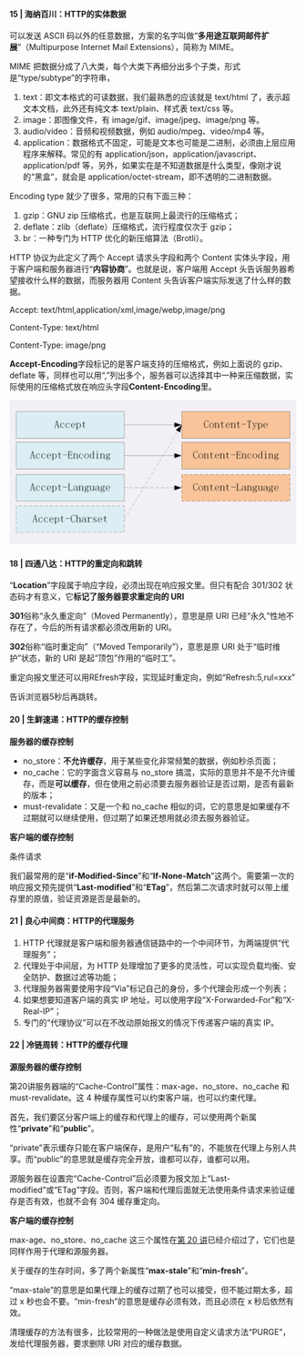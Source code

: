 #### 15 | 海纳百川：HTTP的实体数据

可以发送 ASCII 码以外的任意数据，方案的名字叫做“**多用途互联网邮件扩展**”（Multipurpose Internet Mail Extensions），简称为 MIME。

MIME 把数据分成了八大类，每个大类下再细分出多个子类，形式是“type/subtype”的字符串，

1. text：即文本格式的可读数据，我们最熟悉的应该就是 text/html 了，表示超文本文档，此外还有纯文本 text/plain、样式表 text/css 等。
2. image：即图像文件，有 image/gif、image/jpeg、image/png 等。
3. audio/video：音频和视频数据，例如 audio/mpeg、video/mp4 等。
4. application：数据格式不固定，可能是文本也可能是二进制，必须由上层应用程序来解释。常见的有 application/json，application/javascript、application/pdf 等，另外，如果实在是不知道数据是什么类型，像刚才说的“黑盒”，就会是 application/octet-stream，即不透明的二进制数据。

Encoding type 就少了很多，常用的只有下面三种：

1. gzip：GNU zip 压缩格式，也是互联网上最流行的压缩格式；
2. deflate：zlib（deflate）压缩格式，流行程度仅次于 gzip；
3. br：一种专门为 HTTP 优化的新压缩算法（Brotli）。

HTTP 协议为此定义了两个 Accept 请求头字段和两个 Content 实体头字段，用于客户端和服务器进行“**内容协商**”。也就是说，客户端用 Accept 头告诉服务器希望接收什么样的数据，而服务器用 Content 头告诉客户端实际发送了什么样的数据。

Accept: text/html,application/xml,image/webp,image/png

Content-Type: text/html

Content-Type: image/png

**Accept-Encoding**字段标记的是客户端支持的压缩格式，例如上面说的 gzip、deflate 等，同样也可以用“,”列出多个，服务器可以选择其中一种来压缩数据，实际使用的压缩格式放在响应头字段**Content-Encoding**里。

![](images/下载2.png)

#### 18 | 四通八达：HTTP的重定向和跳转

“**Location**”字段属于响应字段，必须出现在响应报文里。但只有配合 301/302 状态码才有意义，它**标记了服务器要求重定向的 URI**

**301**俗称“永久重定向”（Moved Permanently），意思是原 URI 已经“永久”性地不存在了，今后的所有请求都必须改用新的 URI。

**302**俗称“临时重定向”（“Moved Temporarily”），意思是原 URI 处于“临时维护”状态，新的 URI 是起“顶包”作用的“临时工”。

重定向报文里还可以用REfresh字段，实现延时重定向，例如“Refresh:5,rul=xxx”

告诉浏览器5秒后再跳转。

#### 20 | 生鲜速递：HTTP的缓存控制

**服务器的缓存控制**

- no_store：**不允许缓存**，用于某些变化非常频繁的数据，例如秒杀页面；
- no_cache：它的字面含义容易与 no_store 搞混，实际的意思并不是不允许缓存，而是**可以缓存**，但在使用之前必须要去服务器验证是否过期，是否有最新的版本；
- must-revalidate：又是一个和 no_cache 相似的词，它的意思是如果缓存不过期就可以继续使用，但过期了如果还想用就必须去服务器验证。

**客户端的缓存控制**

条件请求

我们最常用的是“**if-Modified-Since**”和“**If-None-Match**”这两个。需要第一次的响应报文预先提供“**Last-modified**”和“**ETag**”，然后第二次请求时就可以带上缓存里的原值，验证资源是否是最新的。

#### 21 | 良心中间商：HTTP的代理服务

1. HTTP 代理就是客户端和服务器通信链路中的一个中间环节，为两端提供“代理服务”；
2. 代理处于中间层，为 HTTP 处理增加了更多的灵活性，可以实现负载均衡、安全防护、数据过滤等功能；
3. 代理服务器需要使用字段“Via”标记自己的身份，多个代理会形成一个列表；
4. 如果想要知道客户端的真实 IP 地址，可以使用字段“X-Forwarded-For”和“X-Real-IP”；
5. 专门的“代理协议”可以在不改动原始报文的情况下传递客户端的真实 IP。

#### 22 | 冷链周转：HTTP的缓存代理

**源服务器的缓存控制**

第20讲服务器端的“Cache-Control”属性：max-age、no_store、no_cache 和 must-revalidate。这 4 种缓存属性可以约束客户端，也可以约束代理。

首先，我们要区分客户端上的缓存和代理上的缓存，可以使用两个新属性“**private**”和“**public**”。

“private”表示缓存只能在客户端保存，是用户“私有”的，不能放在代理上与别人共享。而“public”的意思就是缓存完全开放，谁都可以存，谁都可以用。

源服务器在设置完“Cache-Control”后必须要为报文加上“Last-modified”或“ETag”字段。否则，客户端和代理后面就无法使用条件请求来验证缓存是否有效，也就不会有 304 缓存重定向。

**客户端的缓存控制**

max-age、no_store、no_cache 这三个属性在[第 20 讲](https://time.geekbang.org/column/article/106804)已经介绍过了，它们也是同样作用于代理和源服务器。

关于缓存的生存时间，多了两个新属性“**max-stale**”和“**min-fresh**”。

“max-stale”的意思是如果代理上的缓存过期了也可以接受，但不能过期太多，超过 x 秒也会不要。“min-fresh”的意思是缓存必须有效，而且必须在 x 秒后依然有效。

清理缓存的方法有很多，比较常用的一种做法是使用自定义请求方法“PURGE”，发给代理服务器，要求删除 URI 对应的缓存数据。

